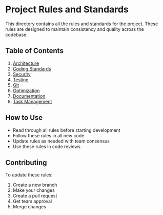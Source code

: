 # Project Rules and Standards

This directory contains all the rules and standards for the project. These rules are designed to maintain consistency and quality across the codebase.

## Table of Contents

1. [Architecture](./architecture.md)
2. [Coding Standards](./coding-standards.md)
3. [Security](./security.md)
4. [Testing](./testing.md)
5. [Git](./git.md)
6. [Optimization](./optimization.md)
7. [Documentation](./documentation.md)
8. [Task Management](./task_management.md)

## How to Use

- Read through all rules before starting development
- Follow these rules in all new code
- Update rules as needed with team consensus
- Use these rules in code reviews

## Contributing

To update these rules:
1. Create a new branch
2. Make your changes
3. Create a pull request
4. Get team approval
5. Merge changes 
